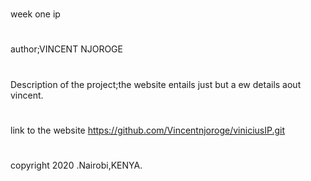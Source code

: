 #
week one ip
#
author;VINCENT NJOROGE
#
Description of the project;the website entails just but a ew details aout vincent.
#
#
link to the website https://github.com/Vincentnjoroge/viniciusIP.git
# 
copyright 2020 .Nairobi,KENYA.

